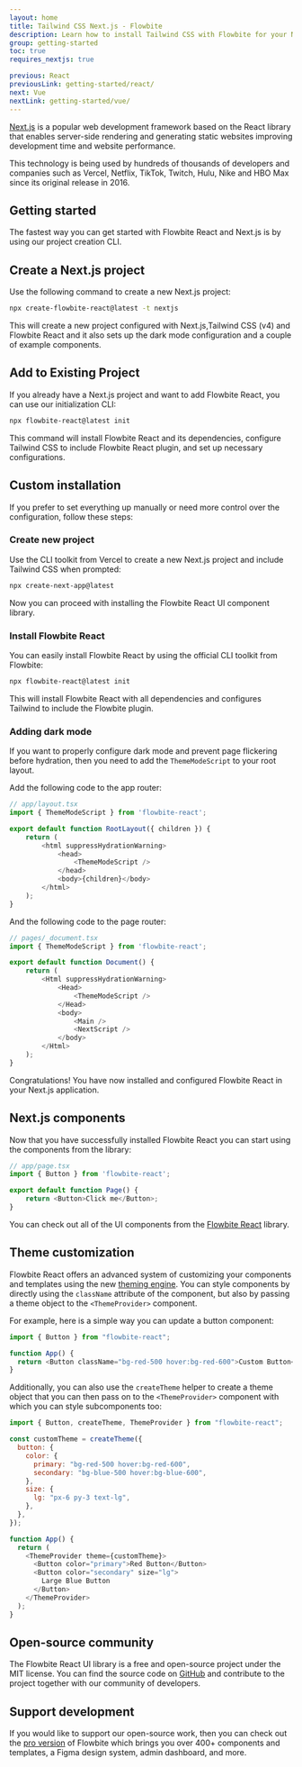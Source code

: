 ```yaml
---
layout: home
title: Tailwind CSS Next.js - Flowbite
description: Learn how to install Tailwind CSS with Flowbite for your Next.js project and start developing with the most popular React-based framework built by Vercel
group: getting-started
toc: true
requires_nextjs: true

previous: React
previousLink: getting-started/react/
next: Vue
nextLink: getting-started/vue/
---
```


[Next.js](https://nextjs.org/) is a popular web development framework based on the React library that enables server-side rendering and generating static websites improving development time and website performance.

This technology is being used by hundreds of thousands of developers and companies such as Vercel, Netflix, TikTok, Twitch, Hulu, Nike and HBO Max since its original release in 2016.

## Getting started

The fastest way you can get started with Flowbite React and Next.js is by using our project creation CLI.

## Create a Next.js project

Use the following command to create a new Next.js project:

```bash
npx create-flowbite-react@latest -t nextjs
```

This will create a new project configured with Next.js,Tailwind CSS (v4) and Flowbite React and it also sets up the dark mode configuration and a couple of example components.

## Add to Existing Project

If you already have a Next.js project and want to add Flowbite React, you can use our initialization CLI:

```bash
npx flowbite-react@latest init
```

This command will install Flowbite React and its dependencies, configure Tailwind CSS to include Flowbite React plugin, and set up necessary configurations.

## Custom installation

If you prefer to set everything up manually or need more control over the configuration, follow these steps:

### Create new project

Use the CLI toolkit from Vercel to create a new Next.js project and include Tailwind CSS when prompted:

```bash
npx create-next-app@latest
```

Now you can proceed with installing the Flowbite React UI component library.

### Install Flowbite React

You can easily install Flowbite React by using the official CLI toolkit from Flowbite:

```bash
npx flowbite-react@latest init
```

This will install Flowbite React with all dependencies and configures Tailwind to include the Flowbite plugin.

### Adding dark mode

If you want to properly configure dark mode and prevent page flickering before hydration, then you need to add the `ThemeModeScript` to your root layout.

Add the following code to the app router:

```javascript
// app/layout.tsx
import { ThemeModeScript } from 'flowbite-react';

export default function RootLayout({ children }) {
    return (
        <html suppressHydrationWarning>
            <head>
                <ThemeModeScript />
            </head>
            <body>{children}</body>
        </html>
    );
}
```

And the following code to the page router:

```javascript
// pages/_document.tsx
import { ThemeModeScript } from 'flowbite-react';

export default function Document() {
    return (
        <Html suppressHydrationWarning>
            <Head>
                <ThemeModeScript />
            </Head>
            <body>
                <Main />
                <NextScript />
            </body>
        </Html>
    );
}
```

Congratulations! You have now installed and configured Flowbite React in your Next.js application.

## Next.js components

Now that you have successfully installed Flowbite React you can start using the components from the library:

```javascript
// app/page.tsx
import { Button } from 'flowbite-react';

export default function Page() {
    return <Button>Click me</Button>;
}
```

You can check out all of the UI components from the [Flowbite React](https://flowbite-react.com) library.

## Theme customization

Flowbite React offers an advanced system of customizing your components and templates using the new [theming engine](https://flowbite-react.com/docs/customize/theme). You can style components by directly using the `className` attribute of the component, but also by passing a theme object to the `<ThemeProvider>` component.

For example, here is a simple way you can update a button component:

```javascript
import { Button } from "flowbite-react";

function App() {
  return <Button className="bg-red-500 hover:bg-red-600">Custom Button</Button>;
}
```

Additionally, you can also use the `createTheme` helper to create a theme object that you can then pass on to the `<ThemeProvider>` component with which you can style subcomponents too:

```javascript
import { Button, createTheme, ThemeProvider } from "flowbite-react";

const customTheme = createTheme({
  button: {
    color: {
      primary: "bg-red-500 hover:bg-red-600",
      secondary: "bg-blue-500 hover:bg-blue-600",
    },
    size: {
      lg: "px-6 py-3 text-lg",
    },
  },
});

function App() {
  return (
    <ThemeProvider theme={customTheme}>
      <Button color="primary">Red Button</Button>
      <Button color="secondary" size="lg">
        Large Blue Button
      </Button>
    </ThemeProvider>
  );
}
```

## Open-source community

The Flowbite React UI library is a free and open-source project under the MIT license. You can find the source code on [GitHub](https://github.com/themesberg/flowbite-react) and contribute to the project together with our community of developers.

## Support development

If you would like to support our open-source work, then you can check out the [pro version](https://flowbite.com/pro/) of Flowbite which brings you over 400+ components and templates, a Figma design system, admin dashboard, and more.